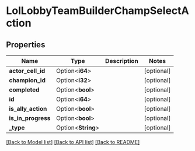 # LolLobbyTeamBuilderChampSelectAction

## Properties

Name | Type | Description | Notes
------------ | ------------- | ------------- | -------------
**actor_cell_id** | Option<**i64**> |  | [optional]
**champion_id** | Option<**i32**> |  | [optional]
**completed** | Option<**bool**> |  | [optional]
**id** | Option<**i64**> |  | [optional]
**is_ally_action** | Option<**bool**> |  | [optional]
**is_in_progress** | Option<**bool**> |  | [optional]
**_type** | Option<**String**> |  | [optional]

[[Back to Model list]](../README.md#documentation-for-models) [[Back to API list]](../README.md#documentation-for-api-endpoints) [[Back to README]](../README.md)



